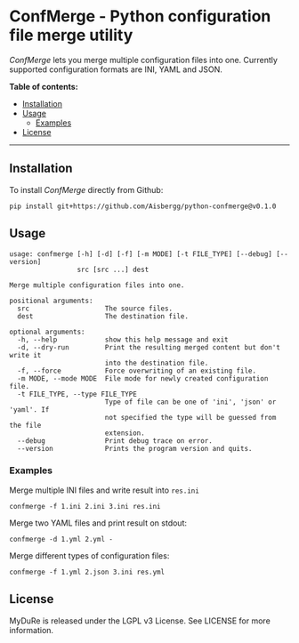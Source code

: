 # ConfMerge - Python configuration file merge utility

*ConfMerge* lets you merge multiple configuration files into one. Currently supported configuration formats are INI, YAML and JSON.

**Table of contents:**
<!-- TOC depthFrom:2 depthTo:6 withLinks:1 updateOnSave:1 orderedList:0 -->

- [Installation](#installation)
- [Usage](#usage)
	- [Examples](#examples)
- [License](#license)

<!-- /TOC -->

---

## Installation

To install *ConfMerge* directly from Github:
```
pip install git+https://github.com/Aisbergg/python-confmerge@v0.1.0
```

## Usage

```
usage: confmerge [-h] [-d] [-f] [-m MODE] [-t FILE_TYPE] [--debug] [--version]
                 src [src ...] dest

Merge multiple configuration files into one.

positional arguments:
  src                   The source files.
  dest                  The destination file.

optional arguments:
  -h, --help            show this help message and exit
  -d, --dry-run         Print the resulting merged content but don't write it
                        into the destination file.
  -f, --force           Force overwriting of an existing file.
  -m MODE, --mode MODE  File mode for newly created configuration file.
  -t FILE_TYPE, --type FILE_TYPE
                        Type of file can be one of 'ini', 'json' or 'yaml'. If
                        not specified the type will be guessed from the file
                        extension.
  --debug               Print debug trace on error.
  --version             Prints the program version and quits.
```

### Examples

Merge multiple INI files and write result into `res.ini`
```
confmerge -f 1.ini 2.ini 3.ini res.ini
```

Merge two YAML files and print result on stdout:
```
confmerge -d 1.yml 2.yml -
```

Merge different types of configuration files:
```
confmerge -f 1.yml 2.json 3.ini res.yml
```

## License

MyDuRe is released under the LGPL v3 License. See LICENSE for more information.
